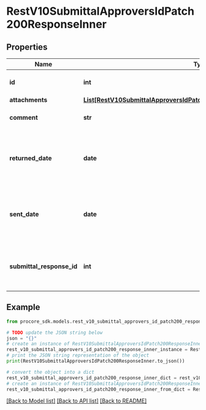# RestV10SubmittalApproversIdPatch200ResponseInner


## Properties

Name | Type | Description | Notes
------------ | ------------- | ------------- | -------------
**id** | **int** | ID of the Submittal Approver | [optional] 
**attachments** | [**List[RestV10SubmittalApproversIdPatch200ResponseInnerAttachmentsInner]**](RestV10SubmittalApproversIdPatch200ResponseInnerAttachmentsInner.md) |  | [optional] 
**comment** | **str** | Submittal Approver&#39;s comment | [optional] 
**returned_date** | **date** | The date the Submittal Approver responded to the Submittal | [optional] 
**sent_date** | **date** | The date the Submittal was sent to the Submittal Approver | [optional] 
**submittal_response_id** | **int** | The Submittal Response ID of the Submittal Approver | [optional] 

## Example

```python
from procore_sdk.models.rest_v10_submittal_approvers_id_patch200_response_inner import RestV10SubmittalApproversIdPatch200ResponseInner

# TODO update the JSON string below
json = "{}"
# create an instance of RestV10SubmittalApproversIdPatch200ResponseInner from a JSON string
rest_v10_submittal_approvers_id_patch200_response_inner_instance = RestV10SubmittalApproversIdPatch200ResponseInner.from_json(json)
# print the JSON string representation of the object
print(RestV10SubmittalApproversIdPatch200ResponseInner.to_json())

# convert the object into a dict
rest_v10_submittal_approvers_id_patch200_response_inner_dict = rest_v10_submittal_approvers_id_patch200_response_inner_instance.to_dict()
# create an instance of RestV10SubmittalApproversIdPatch200ResponseInner from a dict
rest_v10_submittal_approvers_id_patch200_response_inner_from_dict = RestV10SubmittalApproversIdPatch200ResponseInner.from_dict(rest_v10_submittal_approvers_id_patch200_response_inner_dict)
```
[[Back to Model list]](../README.md#documentation-for-models) [[Back to API list]](../README.md#documentation-for-api-endpoints) [[Back to README]](../README.md)


